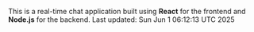 This is a real-time chat application built using **React** for the frontend and **Node.js** for the backend.
Last updated: Sun Jun  1 06:12:13 UTC 2025
